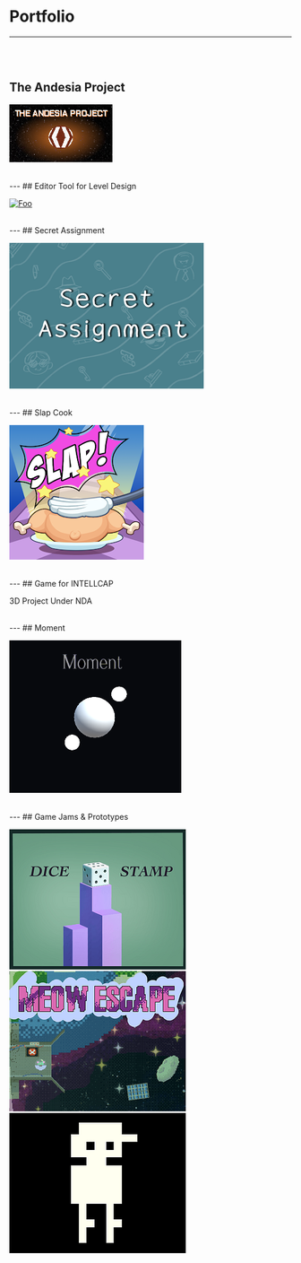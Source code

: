 # Portfolio
---
<br>
<br>

## The Andesia Project

[![Foo](/images/Andesia_184.png)](https://store.steampowered.com/app/2709770/The_Andesia_Project/)

<br>
---
## Editor Tool for Level Design

[![Foo](https://github-readme-stats.vercel.app/api/pin/?username=ZiadRbai&repo=Spherical-Transform-Tool)](https://github.com/ZiadRbai/Spherical-Transform-Tool)

<br>
---
## Secret Assignment

[![Foo](/images/SecretAssignment.png)](https://teamwiiw.itch.io/secret-assignment)

<br>
---
## Slap Cook

[![Foo](/images/SlapCook.png)](https://play.google.com/store/apps/details?id=com.KokoroGames.SlapCook)

<br>
---
## Game for INTELLCAP

3D Project Under NDA

<br>
---
## Moment 

[![Foo](/images/Moment.png)](https://ziadrbai.itch.io/moment)

<br>
---
## Game Jams & Prototypes

[![Foo](/images/DiceStamp.png)](https://maruwiiw.itch.io/dice-stamp)
<br>
[![Foo](/images/MeowEscape.png)](https://ziadrbai.itch.io/meow-escape)
<br>
[![Foo](/images/MyFriendsGame.png)](https://ziadrbai.itch.io/my-friends-game)








